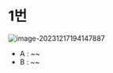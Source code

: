 # 1번

![image-20231217194147887](/Users/techlabs/study/aws-certification-study/hobeen-kim/images/20231218_examtopic_sap_1-10/image-20231217194147887.png)

- A : ~~
- B : ~~